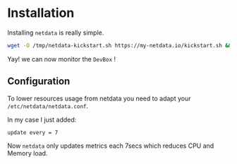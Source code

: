 # Installation

Installing `netdata` is really simple.

```bash
wget -O /tmp/netdata-kickstart.sh https://my-netdata.io/kickstart.sh && sh /tmp/netdata-kickstart.sh
```

Yay! we can now monitor the `DevBox` !

## Configuration

To lower resources usage from netdata you need to adapt your `/etc/netdata/netdata.conf`.

In my case I just added:

```
update every = 7
```

Now `netdata` only updates metrics each 7secs which reduces CPU and Memory load.